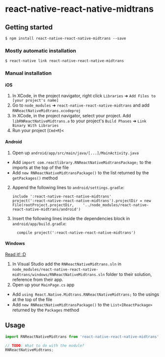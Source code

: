 
# react-native-react-native-midtrans

## Getting started

`$ npm install react-native-react-native-midtrans --save`

### Mostly automatic installation

`$ react-native link react-native-react-native-midtrans`

### Manual installation


#### iOS

1. In XCode, in the project navigator, right click `Libraries` ➜ `Add Files to [your project's name]`
2. Go to `node_modules` ➜ `react-native-react-native-midtrans` and add `RNReactNativeMidtrans.xcodeproj`
3. In XCode, in the project navigator, select your project. Add `libRNReactNativeMidtrans.a` to your project's `Build Phases` ➜ `Link Binary With Libraries`
4. Run your project (`Cmd+R`)<

#### Android

1. Open up `android/app/src/main/java/[...]/MainActivity.java`
  - Add `import com.reactlibrary.RNReactNativeMidtransPackage;` to the imports at the top of the file
  - Add `new RNReactNativeMidtransPackage()` to the list returned by the `getPackages()` method
2. Append the following lines to `android/settings.gradle`:
  	```
  	include ':react-native-react-native-midtrans'
  	project(':react-native-react-native-midtrans').projectDir = new File(rootProject.projectDir, 	'../node_modules/react-native-react-native-midtrans/android')
  	```
3. Insert the following lines inside the dependencies block in `android/app/build.gradle`:
  	```
      compile project(':react-native-react-native-midtrans')
  	```

#### Windows
[Read it! :D](https://github.com/ReactWindows/react-native)

1. In Visual Studio add the `RNReactNativeMidtrans.sln` in `node_modules/react-native-react-native-midtrans/windows/RNReactNativeMidtrans.sln` folder to their solution, reference from their app.
2. Open up your `MainPage.cs` app
  - Add `using React.Native.Midtrans.RNReactNativeMidtrans;` to the usings at the top of the file
  - Add `new RNReactNativeMidtransPackage()` to the `List<IReactPackage>` returned by the `Packages` method


## Usage
```javascript
import RNReactNativeMidtrans from 'react-native-react-native-midtrans';

// TODO: What to do with the module?
RNReactNativeMidtrans;
```
  